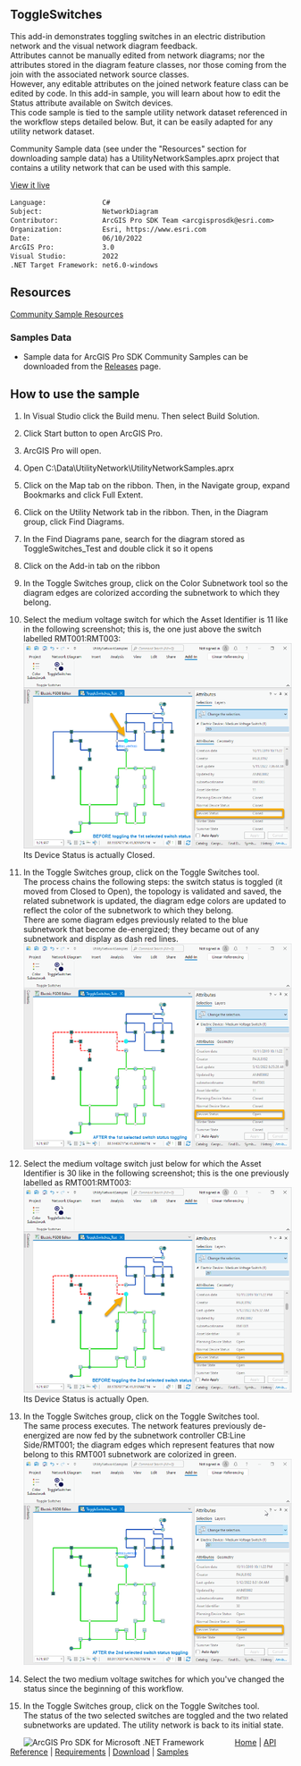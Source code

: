 ## ToggleSwitches

<!-- TODO: Write a brief abstract explaining this sample -->
 This add-in demonstrates toggling switches in an electric distribution network and the visual network diagram feedback.    
 Attributes cannot be manually edited from network diagrams; nor the attributes stored in the diagram feature classes, nor those coming from the join with the associated network source classes.  
 However, any editable attributes on the joined network feature class can be edited by code. In this add-in sample, you will learn about how to edit the Status attribute available on Switch devices.  
 This code sample is tied to the sample utility network dataset referenced in the workflow steps detailed below. But, it can be easily adapted for any utility network dataset.  
  
 Community Sample data (see under the "Resources" section for downloading sample data) has a UtilityNetworkSamples.aprx project that contains a utility network that can be used with this sample.     
   


<a href="https://pro.arcgis.com/en/pro-app/sdk/" target="_blank">View it live</a>

<!-- TODO: Fill this section below with metadata about this sample-->
```
Language:              C#
Subject:               NetworkDiagram
Contributor:           ArcGIS Pro SDK Team <arcgisprosdk@esri.com>
Organization:          Esri, https://www.esri.com
Date:                  06/10/2022
ArcGIS Pro:            3.0
Visual Studio:         2022
.NET Target Framework: net6.0-windows
```

## Resources

[Community Sample Resources](https://github.com/Esri/arcgis-pro-sdk-community-samples#resources)

### Samples Data

* Sample data for ArcGIS Pro SDK Community Samples can be downloaded from the [Releases](https://github.com/Esri/arcgis-pro-sdk-community-samples/releases) page.  

## How to use the sample
<!-- TODO: Explain how this sample can be used. To use images in this section, create the image file in your sample project's screenshots folder. Use relative url to link to this image using this syntax: ![My sample Image](FacePage/SampleImage.png) -->
 1. In Visual Studio click the Build menu.  Then select Build Solution.    
 1. Click Start button to open ArcGIS Pro.    
 1. ArcGIS Pro will open.    
 1. Open C:\Data\UtilityNetwork\UtilityNetworkSamples.aprx  
 1. Click on the Map tab on the ribbon. Then, in the Navigate group, expand Bookmarks and click Full Extent.  
 1. Click on the Utility Network tab in the ribbon. Then, in the Diagram group, click Find Diagrams.  
 1. In the Find Diagrams pane, search for the diagram stored as ToggleSwitches_Test and double click it so it opens  
 1. Click on the Add-in tab on the ribbon    
 1. In the Toggle Switches group, click on the Color Subnetwork tool so the diagram edges are colorized according the subnetwork to which they belong.  
 1. Select the medium voltage switch for which the Asset Identifier is 11 like in the following screenshot; this is, the one just above the switch labelled RMT001:RMT003:  
     ![UI](Screenshots/ToogleSwitches1.png)  
     Its Device Status is actually Closed.  
  
 1. In the Toggle Switches group, click on the Toggle Switches tool.  
 The process chains the following steps: the switch status is toggled (it moved from Closed to Open), the topology is validated and saved, the related subnetwork is updated, the diagram edge colors are updated to reflect the color of the subnetwork to which they belong.  
 There are some diagram edges previously related to the blue subnetwork that become de-energized; they became out of any subnetwork and display as dash red lines.  
     ![UI](Screenshots/ToogleSwitches2.png)		  
  
 1. Select the medium voltage switch just below for which the Asset Identifier is 30 like in the following screenshot; this is the one previously labelled as RMT001:RMT003:  
     ![UI](Screenshots/ToogleSwitches3.png)  
     Its Device Status is actually Open.	  
  
 1. In the Toggle Switches group, click on the Toggle Switches tool.  
 The same process executes. The network features previously de-energized are now fed by the subnetwork controller CB:Line Side/RMT001; the diagram edges which represent features that now belong to this RMT001 subnetwork are colorized in green.  
     ![UI](Screenshots/ToogleSwitches4.png)  
  
 1. Select the two medium voltage switches for which you've changed the status since the beginning of this workflow.  
 1. In the Toggle Switches group, click on the Toggle Switches tool.  
 The status of the two selected switches are toggled and the two related subnetworks are updated. The utility network is back to its initial state.  
   


<!-- End -->

&nbsp;&nbsp;&nbsp;&nbsp;&nbsp;&nbsp;<img src="https://esri.github.io/arcgis-pro-sdk/images/ArcGISPro.png"  alt="ArcGIS Pro SDK for Microsoft .NET Framework" height = "20" width = "20" align="top"  >
&nbsp;&nbsp;&nbsp;&nbsp;&nbsp;&nbsp;&nbsp;&nbsp;&nbsp;&nbsp;&nbsp;&nbsp;
[Home](https://github.com/Esri/arcgis-pro-sdk/wiki) | <a href="https://pro.arcgis.com/en/pro-app/latest/sdk/api-reference" target="_blank">API Reference</a> | [Requirements](https://github.com/Esri/arcgis-pro-sdk/wiki#requirements) | [Download](https://github.com/Esri/arcgis-pro-sdk/wiki#installing-arcgis-pro-sdk-for-net) | <a href="https://github.com/esri/arcgis-pro-sdk-community-samples" target="_blank">Samples</a>
